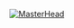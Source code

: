 [![MasterHead](https://www.canva.com/design/DAEVRBco16I/oFizBqZcrdCexu8v3KbYlQ/view?utm_content=DAEVRBco16I&utm_campaign=designshare&utm_medium=link&utm_source=publishsharelink)](https://itsmorris-worm.github.io)
